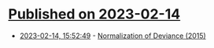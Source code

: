 # [Published on 2023-02-14](index.md)

* [2023-02-14, 15:52:49](https://news.ycombinator.com/item?id=34791106) - [Normalization of Deviance (2015)](https://danluu.com/wat/)

